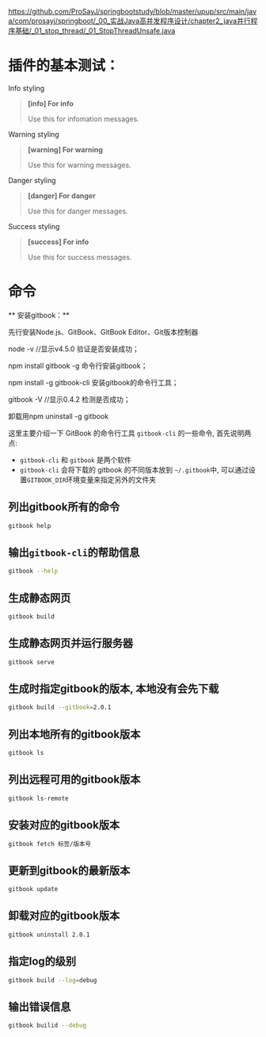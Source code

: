 https://github.com/ProSayJ/springbootstudy/blob/master/upup/src/main/java/com/prosayj/springboot/_00_实战Java高并发程序设计/chapter2_java并行程序基础/_01_stop_thread/_01_StopThreadUnsafe.java

# 插件的基本测试：
Info styling
> **[info] For info**
>
> Use this for infomation messages.

Warning styling
> **[warning] For warning**
>
> Use this for warning messages.

Danger styling
> **[danger] For danger**
>
> Use this for danger messages.

Success styling
> **[success] For info**
>
> Use this for success messages.


# 命令

** 安装gitbook：**

先行安装Node.js、GitBook、GitBook Editor、Git版本控制器

node -v //显示v4.5.0 验证是否安装成功；

npm install gitbook -g 命令行安装gitbook；

npm install -g gitbook-cli 安装gitbook的命令行工具；

gitbook -V //显示0.4.2 检测是否成功；

卸载用npm uninstall -g gitbook


这里主要介绍一下 GitBook 的命令行工具 `gitbook-cli` 的一些命令, 首先说明两点:
* `gitbook-cli` 和 `gitbook` 是两个软件
* `gitbook-cli` 会将下载的 gitbook 的不同版本放到 `~/.gitbook`中, 可以通过设置`GITBOOK_DIR`环境变量来指定另外的文件夹



## 列出gitbook所有的命令
```bash
gitbook help
```

## 输出`gitbook-cli`的帮助信息
```bash
gitbook --help
```

## 生成静态网页
```bash
gitbook build
```
## 生成静态网页并运行服务器
```bash
gitbook serve
```

## 生成时指定gitbook的版本, 本地没有会先下载
```bash
gitbook build --gitbook=2.0.1
```

## 列出本地所有的gitbook版本
```bash
gitbook ls
```

## 列出远程可用的gitbook版本
```bash
gitbook ls-remote
```

## 安装对应的gitbook版本
```bash
gitbook fetch 标签/版本号
```

## 更新到gitbook的最新版本
```bash
gitbook update
```

## 卸载对应的gitbook版本
```bash
gitbook uninstall 2.0.1
```

## 指定log的级别
```bash
gitbook build --log=debug
```

## 输出错误信息
```bash
gitbook builid --debug
```
